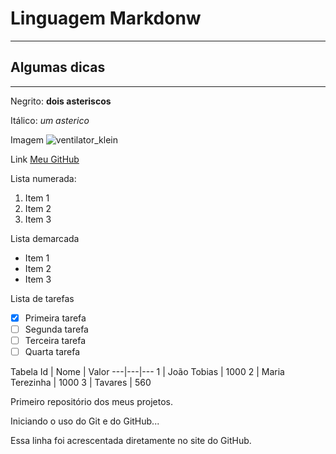 
# Linguagem Markdonw
***
## Algumas dicas
***
Negrito: **dois asteriscos**

Itálico: *um asterico*


Imagem
![ventilator_klein](https://user-images.githubusercontent.com/96989458/148271570-32fcc712-d010-4fa3-acda-697764b9e487.gif)

Link
[Meu GitHub](https://github.com/tobiaspontes.io)


Lista numerada:
1. Item 1
2. Item 2
3. Item 3

Lista demarcada
* Item 1
* Item 2
* Item 3

Lista de tarefas
- [X] Primeira tarefa
- [ ] Segunda tarefa
- [ ] Terceira tarefa
- [ ] Quarta tarefa

Tabela
Id | Nome | Valor
---|---|---
1 | João Tobias | 1000
2 | Maria Terezinha | 1000
3 | Tavares | 560

 Primeiro repositório dos meus projetos.

 Iniciando o uso do Git e do GitHub...
 
 Essa linha foi acrescentada diretamente no site do GitHub.
